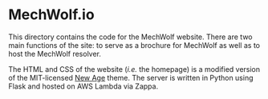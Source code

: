# MechWolf.io

This directory contains the code for the MechWolf website. There are two main
functions of the site: to serve as a brochure for MechWolf as well as to
host the MechWolf resolver.

The HTML and CSS of the website (_i.e._ the homepage) is a modified version of
the MIT-licensed [New
Age](https://github.com/BlackrockDigital/startbootstrap-new-age) theme. The
server is written in Python using Flask and hosted on AWS Lambda via Zappa.
